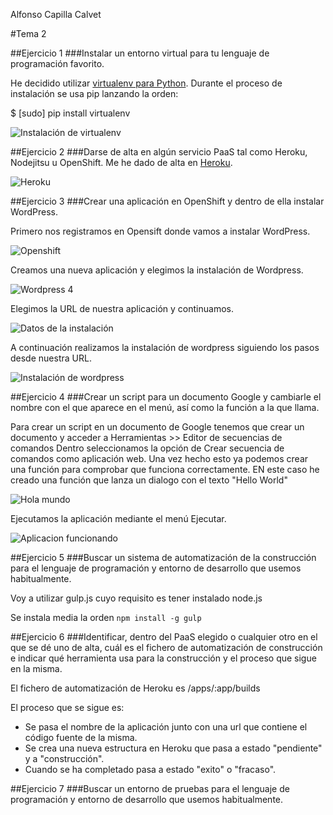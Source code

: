 Alfonso Capilla Calvet

#Tema 2

##Ejercicio 1
###Instalar un entorno virtual para tu lenguaje de programación favorito.

He decidido utilizar [virtualenv para Python](https://virtualenv.pypa.io/en/latest/). Durante el proceso de instalación se usa pip lanzando la orden:

$ [sudo] pip install virtualenv

![Instalación de virtualenv](http://i.imgur.com/9riAoCq.png)

##Ejercicio 2
###Darse de alta en algún servicio PaaS tal como Heroku, Nodejitsu u OpenShift.
Me he dado de alta en [Heroku](https://www.heroku.com/).

![Heroku](http://i.imgur.com/fD42lgE.jpg)

##Ejercicio 3
###Crear una aplicación en OpenShift y dentro de ella instalar WordPress.

Primero nos registramos en Opensift donde vamos a instalar WordPress.

![Openshift](http://i.imgur.com/h1d4Bxm.png)

Creamos una nueva aplicación y elegimos la instalación de Wordpress.

![Wordpress 4](http://i.imgur.com/JGYzqES.png)

Elegimos la URL de nuestra aplicación y continuamos.

![Datos de la instalación](http://i.imgur.com/hVkSLTq.png)

A continuación realizamos la instalación de wordpress siguiendo los pasos desde nuestra URL.

![Instalación de wordpress](http://i.imgur.com/HDlmr4Z.png)

##Ejercicio 4
###Crear un script para un documento Google y cambiarle el nombre con el que aparece en el menú, así como la función a la que llama.

Para crear un script en un documento de Google tenemos que crear un documento y acceder a 
Herramientas >> Editor de secuencias de comandos
Dentro seleccionamos la opción de Crear secuencia de comandos como aplicación web.
Una vez hecho esto ya podemos crear una función para comprobar que funciona correctamente. EN este caso he creado una función que lanza un dialogo con el texto "Hello World"

![Hola mundo](http://i.imgur.com/FCODUSX.png)

Ejecutamos la aplicación mediante el menú Ejecutar.

![Aplicacion funcionando](http://i.imgur.com/iVPqBjV.png)

##Ejercicio 5
###Buscar un sistema de automatización de la construcción para el lenguaje de programación y entorno de desarrollo que usemos habitualmente.

Voy a utilizar gulp.js cuyo requisito es tener instalado node.js

Se instala media la orden 
`npm install -g gulp`

##Ejercicio 6
###Identificar, dentro del PaaS elegido o cualquier otro en el que se dé uno de alta, cuál es el fichero de automatización de construcción e indicar qué herramienta usa para la construcción y el proceso que sigue en la misma.

El fichero de automatización de Heroku es /apps/:app/builds

El proceso que se sigue es:

- Se pasa el nombre de la aplicación junto con una url que contiene el código fuente de la misma.
- Se crea una nueva estructura en Heroku que pasa a estado "pendiente" y a "construcción".
- Cuando se ha completado pasa a estado "exito" o "fracaso".

##Ejercicio 7
###Buscar un entorno de pruebas para el lenguaje de programación y entorno de desarrollo que usemos habitualmente.

